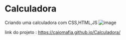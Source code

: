 # Calculadora
Criando uma calculadora com CSS,HTML,JS
![image](https://user-images.githubusercontent.com/91575842/181264963-fe20f879-eb82-4f07-bee1-5e8de94cd37f.png)

link do projeto : https://caiomafia.github.io/Calculadora/
